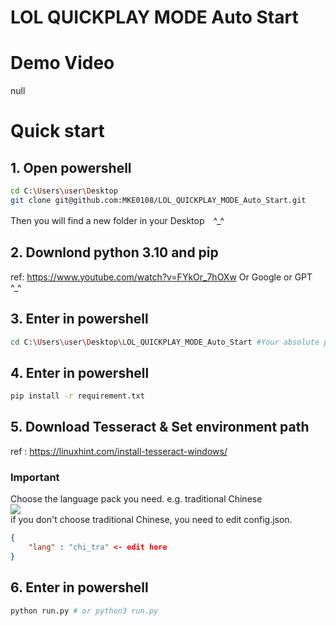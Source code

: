 # LOL QUICKPLAY MODE Auto Start
# Demo Video
null
# Quick start
## 1. Open powershell
```bash
cd C:\Users\user\Desktop
git clone git@github.com:MKE0108/LOL_QUICKPLAY_MODE_Auto_Start.git
```
Then you will find a new folder in your Desktop　^_^
## 2. Downlond python 3.10 and pip
ref: https://www.youtube.com/watch?v=FYkOr_7hOXw
Or Google or GPT ^_^
## 3. Enter in powershell
```bash
cd C:\Users\user\Desktop\LOL_QUICKPLAY_MODE_Auto_Start #Your absolute path of this folder
```
## 4. Enter in powershell
```bash
pip install -r requirement.txt
```

## 5. Download Tesseract & Set environment path  
ref : https://linuxhint.com/install-tesseract-windows/  
### Important
Choose the language pack you need. e.g. traditional Chinese  
![](https://github.com/MKE0108/LOL_NG_auto_Start/blob/main/readme/image1.jpg)  
if you don't choose traditional Chinese, you need to edit config.json.
```json
{
    "lang" : "chi_tra" <- edit here
}
```

## 6. Enter in powershell
```bash
python run.py # or python3 run.py
```
